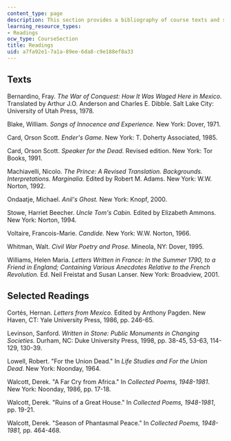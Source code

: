 ```yaml
---
content_type: page
description: This section provides a bibliography of course texts and selected readings.
learning_resource_types:
- Readings
ocw_type: CourseSection
title: Readings
uid: a7fa92e1-7a1a-89ee-6da8-c9e188ef8a33
---
```


Texts
-----

Bernardino, Fray. _The War of Conquest: How It Was Waged Here in Mexico._ Translated by Arthur J.O. Anderson and Charles E. Dibble. Salt Lake City: University of Utah Press, 1978.

Blake, William. _Songs of Innocence and Experience._ New York: Dover, 1971.

Card, Orson Scott. _Ender's Game._ New York: T. Doherty Associated, 1985.

Card, Orson Scott. _Speaker for the Dead._ Revised edition. New York: Tor Books, 1991.

Machiavelli, Nicolo. _The Prince: A Revised Translation. Backgrounds. Interpretations. Marginalia._ Edited by Robert M. Adams. New York: W.W. Norton, 1992.

Ondaatje, Michael. _Anil's Ghost._ New York: Knopf, 2000.

Stowe, Harriet Beecher. _Uncle Tom's Cabin._ Edited by Elizabeth Ammons. New York: Norton, 1994.

Voltaire, Francois-Marie. _Candide._ New York: W.W. Norton, 1966.

Whitman, Walt. _Civil War Poetry and Prose._ Mineola, NY: Dover, 1995.

Williams, Helen Maria. _Letters Written in France: In the Summer 1790, to a Friend in England; Containing Various Anecdotes Relative to the French Revolution._ Ed. Neil Freistat and Susan Lanser. New York: Broadview, 2001.

Selected Readings
-----------------

Cortés, Hernan. _Letters from Mexico._ Edited by Anthony Pagden. New Haven, CT: Yale University Press, 1986, pp. 246-65.

Levinson, Sanford. _Written in Stone: Public Monuments in Changing Societies._ Durham, NC: Duke University Press, 1998, pp. 38-45, 53-63, 114-129, 130-39.

Lowell, Robert. "For the Union Dead." In _Life Studies and For the Union Dead_. New York: Noonday, 1964.

Walcott, Derek. "A Far Cry from Africa." In _Collected Poems, 1948-1981_. New York: Noonday, 1986, pp. 17-18.

Walcott, Derek. "Ruins of a Great House." In _Collected Poems, 1948-1981_, pp. 19-21.

Walcott, Derek. "Season of Phantasmal Peace." In _Collected Poems, 1948-1981,_ pp. 464-468.